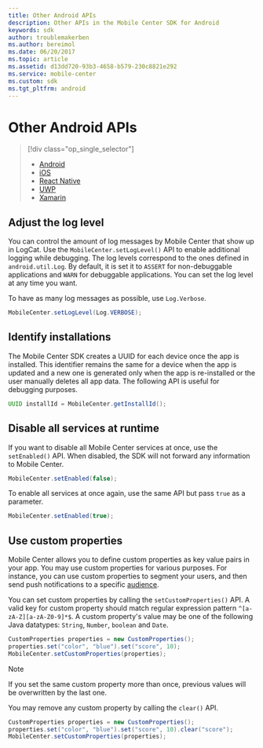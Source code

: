 ```yaml
---
title: Other Android APIs
description: Other APIs in the Mobile Center SDK for Android
keywords: sdk
author: troublemakerben
ms.author: bereimol
ms.date: 06/20/2017
ms.topic: article
ms.assetid: d13dd720-93b3-4658-b579-230c8821e292
ms.service: mobile-center
ms.custom: sdk
ms.tgt_pltfrm: android
---
```


# Other Android APIs

> [!div class="op_single_selector"]
> * [Android](android.md)
> * [iOS](ios.md)
> * [React Native](react-native.md)
> * [UWP](uwp.md)
> * [Xamarin](xamarin.md)

## Adjust the log level

You can control the amount of log messages by Mobile Center that show up in LogCat. Use the `MobileCenter.setLogLevel()` API to enable additional logging while debugging. The log levels correspond to the ones defined in `android.util.Log`. By default, it is set it to `ASSERT` for non-debuggable applications and `WARN` for debuggable applications. You can set the log level at any time you want.

To have as many log messages as possible, use `Log.Verbose`.

```java
MobileCenter.setLogLevel(Log.VERBOSE);
```

## Identify installations

The Mobile Center SDK creates a UUID for each device once the app is installed. This identifier remains the same for a device when the app is updated and a new one is generated only when the app is re-installed or the user manually deletes all app data. The following API is useful for debugging purposes.

```java
UUID installId = MobileCenter.getInstallId();
```

## Disable all services at runtime

If you want to disable all Mobile Center services at once, use the `setEnabled()` API. When disabled, the SDK will not forward any information to Mobile Center.

```java
MobileCenter.setEnabled(false);
```

To enable all services at once again, use the same API but pass `true` as a parameter.

```java
MobileCenter.setEnabled(true);
```

## Use custom properties

Mobile Center allows you to define custom properties as key value pairs in your app. You may use custom properties for various purposes. For instance, you can use custom properties to segment your users, and then send push notifications to a specific [audience](~/push/audiences.md).

You can set custom properties by calling the `setCustomProperties()` API. A valid key for custom property should match regular expression pattern `^[a-zA-Z][a-zA-Z0-9]*$`. A custom property's value may be one of the following Java datatypes: `String`, `Number`, `boolean` and `Date`. 

```java
CustomProperties properties = new CustomProperties();
properties.set("color", "blue").set("score", 10);
MobileCenter.setCustomProperties(properties);
```

> [!NOTE]
> If you set the same custom property more than once, previous values will be overwritten by the last one.

You may remove any custom property by calling the `clear()` API.

```java
CustomProperties properties = new CustomProperties();
properties.set("color", "blue").set("score", 10).clear("score");
MobileCenter.setCustomProperties(properties);
```